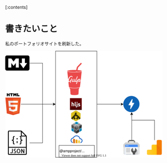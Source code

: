 <!-- 
title: silverbirderのポートフォリオページ刷新
date: 2021-03-03T20:41:00+09:00
draft: true
description: 
image: 
icon: ⚡️
-->

[:contents]


# 書きたいこと
私のポートフォリオサイトを刷新した。

![overview](https://raw.githubusercontent.com/Silver-birder/Silver-birder.github.io/main/overview.svg)
